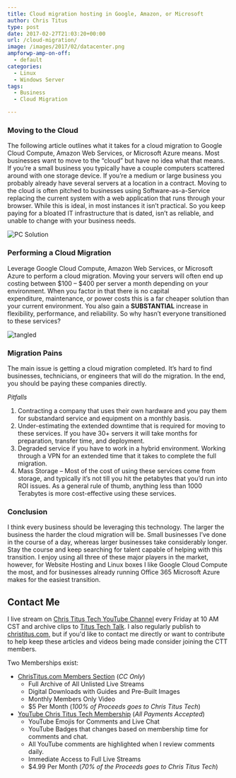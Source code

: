 ```yaml
---
title: Cloud migration hosting in Google, Amazon, or Microsoft
author: Chris Titus
type: post
date: 2017-02-27T21:03:20+00:00
url: /cloud-migration/
image: /images/2017/02/datacenter.png
ampforwp-amp-on-off:
  - default
categories:
  - Linux
  - Windows Server
tags:
  - Business
  - Cloud Migration

---
```

### Moving to the Cloud

The following article outlines what it takes for a cloud migration to Google Cloud Compute, Amazon Web Services, or Microsoft Azure means. Most businesses want to move to the &#8220;cloud&#8221; but have no idea what that means. <!--more-->If you&#8217;re a small business you typically have a couple computers scattered around with one storage device. If you&#8217;re a medium or large business you probably already have several servers at a location in a contract. Moving to the cloud is often pitched to businesses using Software-as-a-Service replacing the current system with a web application that runs through your browser. While this is ideal, in most instances it isn&#8217;t practical. So you keep paying for a bloated IT infrastructure that is dated, isn&#8217;t as reliable, and unable to change with your business needs.

![PC Solution](/images/2017/02/pc-solution.png)

### Performing a Cloud Migration

Leverage Google Cloud Compute, Amazon Web Services, or Microsoft Azure to perform a cloud migration. Moving your servers will often end up costing between $100 &#8211; $400 per server a month depending on your environment. When you factor in that there is no capital expenditure, maintenance, or power costs this is a far cheaper solution than your current environment. You also gain a **SUBSTANTIAL** increase in flexibility, performance, and reliability. So why hasn&#8217;t everyone transitioned to these services?

![tangled](/images/2017/02/tangled.png)

### Migration Pains

The main issue is getting a cloud migration completed. It&#8217;s hard to find businesses, technicians, or engineers that will do the migration. In the end, you should be paying these companies directly.

_Pitfalls_

  1. Contracting a company that uses their own hardware and you pay them for substandard service and equipment on a monthly basis.
  2. Under-estimating the extended downtime that is required for moving to these services. If you have 30+ servers it will take months for preparation, transfer time, and deployment.
  3. Degraded service if you have to work in a hybrid environment. Working through a VPN for an extended time that it takes to complete the full migration.
  4. Mass Storage &#8211; Most of the cost of using these services come from storage, and typically it&#8217;s not till you hit the petabytes that you&#8217;d run into ROI issues. As a general rule of thumb, anything less than 1000 Terabytes is more cost-effective using these services.

### Conclusion

I think every business should be leveraging this technology. The larger the business the harder the cloud migration will be. Small businesses I&#8217;ve done in the course of a day, whereas larger businesses take considerably longer. Stay the course and keep searching for talent capable of helping with this transition. I enjoy using all three of these major players in the market, however, for Website Hosting and Linux boxes I like Google Cloud Compute the most, and for businesses already running Office 365 Microsoft Azure makes for the easiest transition.

## Contact Me

I live stream on [Chris Titus Tech YouTube Channel][1] every Friday at 10 AM CST and archive clips to [Titus Tech Talk][2]. I also regularly publish to [christitus.com][3], but if you'd like to contact me directly or want to contribute to help keep these articles and videos being made consider joining the CTT members. 

Two Memberships exist:
- [ChrisTitus.com Members Section][4] (_CC Only_)
  - Full Archive of All Unlisted Live Streams
  - Digital Downloads with Guides and Pre-Built Images
  - Monthly Members Only Video
  - $5 Per Month (_100% of Proceeds goes to Chris Titus Tech_)
- [YouTube Chris Titus Tech Membership][5] (_All Payments Accepted_)
  - YouTube Emojis for Comments and Live Chat
  - YouTube Badges that changes based on membership time for comments and chat.
  - All YouTube comments are highlighted when I review comments daily. 
  - Immediate Access to Full Live Streams
  - $4.99 Per Month (_70% of the Proceeds goes to Chris Titus Tech_)

 [1]: https://www.youtube.com/c/ChrisTitusTech
 [2]: https://www.youtube.com/c/ChrisTitusTechStreams
 [3]: https://christitus.com/
 [4]: https://portal.christitus.com
 [5]: https://links.christitus.com/join